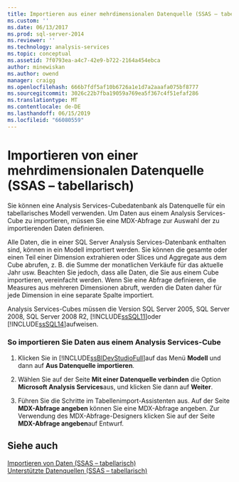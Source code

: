 ```yaml
---
title: Importieren aus einer mehrdimensionalen Datenquelle (SSAS – tabellarisch) | Microsoft-Dokumentation
ms.custom: ''
ms.date: 06/13/2017
ms.prod: sql-server-2014
ms.reviewer: ''
ms.technology: analysis-services
ms.topic: conceptual
ms.assetid: 7f0793ea-a4c7-42e9-b722-2164a454ebca
author: minewiskan
ms.author: owend
manager: craigg
ms.openlocfilehash: 666b7fdf5af10b6726a1e1d7a2aaafa075bf8777
ms.sourcegitcommit: 3026c22b7fba19059a769ea5f367c4f51efaf286
ms.translationtype: MT
ms.contentlocale: de-DE
ms.lasthandoff: 06/15/2019
ms.locfileid: "66080559"
---
```

# <a name="import-from-a-multidimensional-data-source-ssas-tabular"></a>Importieren von einer mehrdimensionalen Datenquelle (SSAS – tabellarisch)
  Sie können eine Analysis Services-Cubedatenbank als Datenquelle für ein tabellarisches Modell verwenden. Um Daten aus einem Analysis Services-Cube zu importieren, müssen Sie eine MDX-Abfrage zur Auswahl der zu importierenden Daten definieren.  
  
 Alle Daten, die in einer SQL Server Analysis Services-Datenbank enthalten sind, können in ein Modell importiert werden. Sie können die gesamte oder einen Teil einer Dimension extrahieren oder Slices und Aggregate aus dem Cube abrufen, z. B. die Summe der monatlichen Verkäufe für das aktuelle Jahr usw. Beachten Sie jedoch, dass alle Daten, die Sie aus einem Cube importieren, vereinfacht werden. Wenn Sie eine Abfrage definieren, die Measures aus mehreren Dimensionen abruft, werden die Daten daher für jede Dimension in eine separate Spalte importiert.  
  
 Analysis Services-Cubes müssen die Version SQL Server 2005, SQL Server 2008, SQL Server 2008 R2, [!INCLUDE[ssSQL11](../includes/sssql11-md.md)]oder [!INCLUDE[ssSQL14](../includes/sssql14-md.md)]aufweisen.  
  
### <a name="to-import-data-from-an-analysis-services-cube"></a>So importieren Sie Daten aus einem Analysis Services-Cube  
  
1.  Klicken Sie in [!INCLUDE[ssBIDevStudioFull](../includes/ssbidevstudiofull-md.md)]auf das Menü **Modell** und dann auf **Aus Datenquelle importieren**.  
  
2.  Wählen Sie auf der Seite **Mit einer Datenquelle verbinden** die Option **Microsoft Analysis Services**aus, und klicken Sie dann auf **Weiter**.  
  
3.  Führen Sie die Schritte im Tabellenimport-Assistenten aus. Auf der Seite **MDX-Abfrage angeben** können Sie eine MDX-Abfrage angeben. Zur Verwendung des MDX-Abfrage-Designers klicken Sie auf der Seite **MDX-Abfrage angeben**auf Entwurf.  
  
## <a name="see-also"></a>Siehe auch  
 [Importieren von Daten &#40;SSAS – tabellarisch&#41;](import-data-ssas-tabular.md)   
 [Unterstützte Datenquellen &#40;SSAS – tabellarisch&#41;](tabular-models/data-sources-supported-ssas-tabular.md)  
  
  
